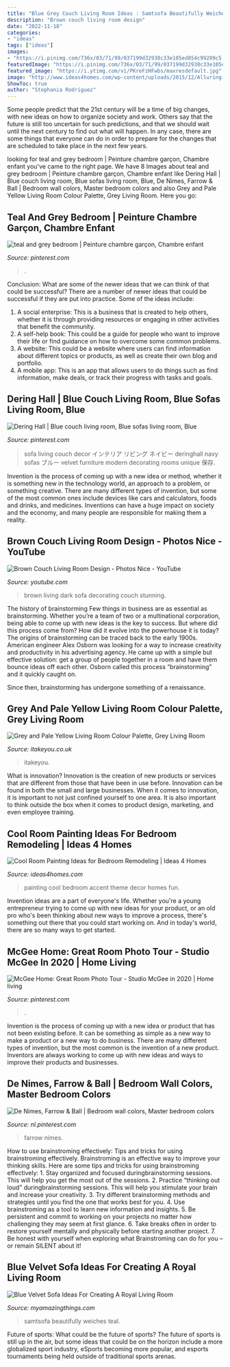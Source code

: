 ```yaml
---
title: "Blue Grey Couch Living Room Ideas : Samtsofa Beautifully Weiches Teal"
description: "Brown couch living room design"
date: "2022-11-18"
categories:
- "ideas"
tags: ["ideas"]
images:
- "https://i.pinimg.com/736x/03/71/99/037199d32930c33e105ed854c99289c5.jpg"
featuredImage: "https://i.pinimg.com/736x/03/71/99/037199d32930c33e105ed854c99289c5.jpg"
featured_image: "https://i.ytimg.com/vi/PKreFzHFwbs/maxresdefault.jpg"
image: "http://www.ideas4homes.com/wp-content/uploads/2015/12/Alluring-White-Flower-Accent-Picture-Decor-in-Cool-Room-Painting-Ideas-with-Cute-WallSelve.jpg"
ShowToc: true
author: "Stephania Rodriguez"
---
```



Some people predict that the 21st century will be a time of big changes, with new ideas on how to organize society and work. Others say that the future is still too uncertain for such predictions, and that we should wait until the next century to find out what will happen. In any case, there are some things that everyone can do in order to prepare for the changes that are scheduled to take place in the next few years.

	

		
looking for teal and grey bedroom | Peinture chambre garçon, Chambre enfant you've came to the right page. We have 8 Images about teal and grey bedroom | Peinture chambre garçon, Chambre enfant like Dering Hall | Blue couch living room, Blue sofas living room, Blue, De Nimes, Farrow &amp; Ball | Bedroom wall colors, Master bedroom colors and also Grey and Pale Yellow Living Room Colour Palette, Grey Living Room. Here you go:
		
    
## Teal And Grey Bedroom | Peinture Chambre Garçon, Chambre Enfant

<img loading=lazy src="https://i.pinimg.com/736x/e1/53/cd/e153cd67fa93bc9c333d307881a65cd4.jpg" onerror="this.onerror=null;this.src='https://tse4.mm.bing.net/th?id=OIP.I73-h73y1ZVfs039ClD-bgHaLD&amp;pid=15.1';" alt="teal and grey bedroom | Peinture chambre garçon, Chambre enfant">

_Source: pinterest.com_

>. 

	

Conclusion: What are some of the newer ideas that we can think of that could be successful?
There are a number of newer ideas that could be successful if they are put into practice. Some of the ideas include: 
1. A social enterprise: This is a business that is created to help others, whether it is through providing resources or engaging in other activities that benefit the community. 
2. A self-help book: This could be a guide for people who want to improve their life or find guidance on how to overcome some common problems. 
3. A website: This could be a website where users can find information about different topics or products, as well as create their own blog and portfolio. 
4. A mobile app: This is an app that allows users to do things such as find information, make deals, or track their progress with tasks and goals.

    
## Dering Hall | Blue Couch Living Room, Blue Sofas Living Room, Blue

<img loading=lazy src="https://i.pinimg.com/736x/06/a2/e2/06a2e2dae882d26924f45446cbf7e135--blue-velvet-sofa-wood-detail.jpg" onerror="this.onerror=null;this.src='https://tse3.mm.bing.net/th?id=OIP.D5kAlMhnJRqwMMT362nBHwHaK_&amp;pid=15.1';" alt="Dering Hall | Blue couch living room, Blue sofas living room, Blue">

_Source: pinterest.com_

>sofa living couch decor インテリア リビング ネイビー deringhall navy sofas ブルー velvet furniture modern decorating rooms unique 保存. 

	

Invention is the process of coming up with a new idea or method, whether it is something new in the technology world, an approach to a problem, or something creative. There are many different types of invention, but some of the most common ones include devices like cars and calculators, foods and drinks, and medicines. Inventions can have a huge impact on society and the economy, and many people are responsible for making them a reality.

    
## Brown Couch Living Room Design - Photos Nice - YouTube

<img loading=lazy src="https://i.ytimg.com/vi/PKreFzHFwbs/maxresdefault.jpg" onerror="this.onerror=null;this.src='https://tse4.mm.bing.net/th?id=OIP.y9UAQ9KcjoQJXfS3S19KAQHaEK&amp;pid=15.1';" alt="Brown Couch Living Room Design - Photos Nice - YouTube">

_Source: youtube.com_

>brown living dark sofa decorating couch stunning. 

	

The history of brainstorming
Few things in business are as essential as brainstorming. Whether you’re a team of two or a multinational corporation, being able to come up with new ideas is the key to success. But where did this process come from? How did it evolve into the powerhouse it is today?
The origins of brainstorming can be traced back to the early 1900s. American engineer Alex Osborn was looking for a way to increase creativity and productivity in his advertising agency. He came up with a simple but effective solution: get a group of people together in a room and have them bounce ideas off each other. Osborn called this process “brainstorming” and it quickly caught on.

Since then, brainstorming has undergone something of a renaissance.

    
## Grey And Pale Yellow Living Room Colour Palette, Grey Living Room

<img loading=lazy src="https://www.itakeyou.co.uk/wp-content/uploads/2020/08/grey-yellow-570x1087.jpg" onerror="this.onerror=null;this.src='https://tse3.mm.bing.net/th?id=OIP.5C68EEDEgRs2rUwhn52CQwHaOH&amp;pid=15.1';" alt="Grey and Pale Yellow Living Room Colour Palette, Grey Living Room">

_Source: itakeyou.co.uk_

>itakeyou. 

	

What is innovation?
Innovation is the creation of new products or services that are different from those that have been in use before. Innovation can be found in both the small and large businesses. When it comes to innovation, it is important to not just confined yourself to one area. It is also important to think outside the box when it comes to product design, marketing, and even employee training.

    
## Cool Room Painting Ideas For Bedroom Remodeling | Ideas 4 Homes

<img loading=lazy src="http://www.ideas4homes.com/wp-content/uploads/2015/12/Alluring-White-Flower-Accent-Picture-Decor-in-Cool-Room-Painting-Ideas-with-Cute-WallSelve.jpg" onerror="this.onerror=null;this.src='https://tse3.mm.bing.net/th?id=OIP.LKGa0QfEquPrAlwizkEnbAHaFj&amp;pid=15.1';" alt="Cool Room Painting Ideas for Bedroom Remodeling | Ideas 4 Homes">

_Source: ideas4homes.com_

>painting cool bedroom accent theme decor homes fun. 

	

Invention ideas are a part of everyone's life. Whether you're a young entrepreneur trying to come up with new ideas for your product, or an old pro who's been thinking about new ways to improve a process, there's something out there that you could start working on. And in today's world, there are so many ways to get started.

    
## McGee Home: Great Room Photo Tour - Studio McGee In 2020 | Home Living

<img loading=lazy src="https://i.pinimg.com/736x/03/71/99/037199d32930c33e105ed854c99289c5.jpg" onerror="this.onerror=null;this.src='https://tse3.mm.bing.net/th?id=OIP.ciuj5bE2722X8-gewyhMSQHaLF&amp;pid=15.1';" alt="McGee Home: Great Room Photo Tour - Studio McGee in 2020 | Home living">

_Source: pinterest.com_

>. 

	

Invention is the process of coming up with a new idea or product that has not been existing before. It can be something as simple as a new way to make a product or a new way to do business. There are many different types of invention, but the most common is the invention of a new product. Inventors are always working to come up with new ideas and ways to improve their products and businesses.

    
## De Nimes, Farrow &amp; Ball | Bedroom Wall Colors, Master Bedroom Colors

<img loading=lazy src="https://i.pinimg.com/736x/3b/19/13/3b19133b73c617dff854dab8e5477f1b.jpg" onerror="this.onerror=null;this.src='https://tse1.mm.bing.net/th?id=OIP.W4N42ov2wyo_CgjlC_IpcgHaJ4&amp;pid=15.1';" alt="De Nimes, Farrow &amp; Ball | Bedroom wall colors, Master bedroom colors">

_Source: nl.pinterest.com_

>farrow nimes. 

	

How to use brainstroming effectively: Tips and tricks for using brainstroming effectively.
Brainstroming is an effective way to improve your thinking skills. Here are some tips and tricks for using brainstroming effectively: 1. Stay organized and focused duringbrainstorming sessions. This will help you get the most out of the sessions. 2. Practice “thinking out loud” duringbrainstorming sessions. This will help you stimulate your brain and increase your creativity. 3. Try different brainstorming methods and strategies until you find the one that works best for you. 4. Use brainstroming as a tool to learn new information and insights. 5. Be persistent and commit to working on your projects no matter how challenging they may seem at first glance. 6. Take breaks often in order to restore yourself mentally and physically before starting another project. 7. Be honest with yourself when exploring what Brainstroming can do for you – or remain SILENT about it!

    
## Blue Velvet Sofa Ideas For Creating A Royal Living Room

<img loading=lazy src="https://myamazingthings.com/wp-content/uploads/2017/08/blue-velvet-sofa-3.jpg" onerror="this.onerror=null;this.src='https://tse2.mm.bing.net/th?id=OIP.mliXHoUAy_GSl_q9ACWEVAHaJl&amp;pid=15.1';" alt="Blue Velvet Sofa Ideas For Creating A Royal Living Room">

_Source: myamazingthings.com_

>samtsofa beautifully weiches teal. 

	

Future of sports: What could be the future of sports?
The future of sports is still up in the air, but some ideas that could be on the horizon include a more globalized sport industry, eSports becoming more popular, and esports tournaments being held outside of traditional sports arenas.

